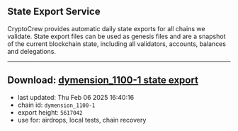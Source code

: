 ## State Export Service
CryptoCrew provides automatic daily state exports for all chains we validate. State export files can be used as genesis files and are a snapshot of the current blockchain state, including all validators, accounts, balances and delegations.

---
**Download: [dymension_1100-1 state export](https://dl-eu2.ccvalidators.com/SERVICE/dymension/dymension_1100-1_export_5617042.json)**
---

- last updated: Thu Feb 06 2025 16:40:16
- chain id: `dymension_1100-1`
- export height: `5617042`
- use for: airdrops, local tests, chain recovery
